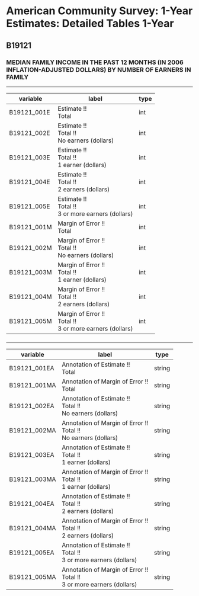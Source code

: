 # American Community Survey: 1-Year Estimates: Detailed Tables 1-Year

## B19121

### MEDIAN FAMILY INCOME IN THE PAST 12 MONTHS (IN 2006 INFLATION-ADJUSTED DOLLARS) BY NUMBER OF EARNERS IN FAMILY

___

| variable | label | type |
| ----- | ----- | ----- |
| B19121_001E | Estimate !!<br>Total | int |
| B19121_002E | Estimate !!<br>Total !!<br>No earners (dollars) | int |
| B19121_003E | Estimate !!<br>Total !!<br>1 earner (dollars) | int |
| B19121_004E | Estimate !!<br>Total !!<br>2 earners (dollars) | int |
| B19121_005E | Estimate !!<br>Total !!<br>3 or more earners (dollars) | int |
| B19121_001M | Margin of Error !!<br>Total | int |
| B19121_002M | Margin of Error !!<br>Total !!<br>No earners (dollars) | int |
| B19121_003M | Margin of Error !!<br>Total !!<br>1 earner (dollars) | int |
| B19121_004M | Margin of Error !!<br>Total !!<br>2 earners (dollars) | int |
| B19121_005M | Margin of Error !!<br>Total !!<br>3 or more earners (dollars) | int |
### 

___

| variable | label | type |
| ----- | ----- | ----- |
| B19121_001EA | Annotation of Estimate !!<br>Total | string |
| B19121_001MA | Annotation of Margin of Error !!<br>Total | string |
| B19121_002EA | Annotation of Estimate !!<br>Total !!<br>No earners (dollars) | string |
| B19121_002MA | Annotation of Margin of Error !!<br>Total !!<br>No earners (dollars) | string |
| B19121_003EA | Annotation of Estimate !!<br>Total !!<br>1 earner (dollars) | string |
| B19121_003MA | Annotation of Margin of Error !!<br>Total !!<br>1 earner (dollars) | string |
| B19121_004EA | Annotation of Estimate !!<br>Total !!<br>2 earners (dollars) | string |
| B19121_004MA | Annotation of Margin of Error !!<br>Total !!<br>2 earners (dollars) | string |
| B19121_005EA | Annotation of Estimate !!<br>Total !!<br>3 or more earners (dollars) | string |
| B19121_005MA | Annotation of Margin of Error !!<br>Total !!<br>3 or more earners (dollars) | string |

